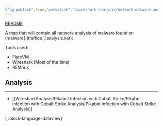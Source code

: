 ```yaml
---
{"dg-publish":true,"permalink":"/wireshark-analysis/network-malware-analysis/"}
---
```


[README](README.md)

A map that will contain all network analysis of malware found on (malware[.]traffice[.]analysis.net):

Tools used:
- FlareVM
- Wireshark (Most of the time)
- REMnux
## Analysis
---
- [[WiresharkAnalysis/Pikabot Infection with Cobalt Strike/Pikabot infection with Cobalt Strike Analysis\|Pikabot infection with Cobalt Strike Analysis]]

{ .block-language-dataview}

